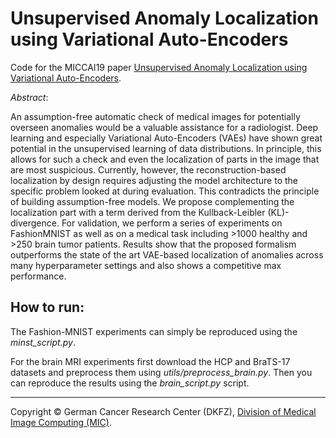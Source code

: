 # Unsupervised Anomaly Localization using Variational Auto-Encoders

Code for the MICCAI19 paper [Unsupervised Anomaly Localization using Variational Auto-Encoders](https://arxiv.org/abs/1907.02796).

*Abstract*:

An assumption-free automatic check of medical images for potentially overseen anomalies would be a valuable assistance for a radiologist. Deep learning and especially Variational Auto-Encoders (VAEs) have shown great potential in the unsupervised learning of data distributions. In principle, this allows for such a check and even the localization of parts in the image that are most suspicious. Currently, however, the reconstruction-based localization by design requires adjusting the model architecture to the specific problem looked at during evaluation. This contradicts the principle of building assumption-free models. We propose complementing the localization part with a term derived from the Kullback-Leibler (KL)-divergence. For validation, we perform a series of experiments on FashionMNIST as well as on a medical task including >1000 healthy and >250 brain tumor patients. Results show that the proposed formalism outperforms the state of the art VAE-based localization of anomalies across many hyperparameter settings and also shows a competitive max performance.

## How to run:

The Fashion-MNIST experiments can simply be reproduced using the *minst_script.py*.

For the brain MRI experiments first download the HCP and BraTS-17 datasets and preprocess them using *utils/preprocess_brain.py*. Then you can reproduce the results using the *brain_script.py* script.

***

Copyright © German Cancer Research Center (DKFZ), [Division of Medical Image Computing (MIC)](https://www.dkfz.de/en/mic/index.php).
